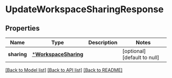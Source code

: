 # UpdateWorkspaceSharingResponse

## Properties
Name | Type | Description | Notes
------------ | ------------- | ------------- | -------------
**sharing** | [***WorkspaceSharing**](WorkspaceSharing.md) |  | [optional] [default to null]

[[Back to Model list]](../README.md#documentation-for-models) [[Back to API list]](../README.md#documentation-for-api-endpoints) [[Back to README]](../README.md)


